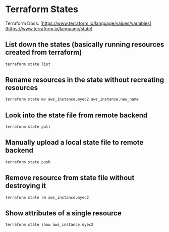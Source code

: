 # Terraform States

Terraform Docs: [https://www.terraform.io/language/values/variables](https://www.terraform.io/language/state)

## List down the states (basically running resources created from terraform)

```bash
terraform state list
```

## Rename resources in the state without recreating resources

```bash
terraform state mv aws_instance.myec2 aws_instance.new_name
```

## Look into the state file from remote backend

```bash
terraform state pull
```

## Manually upload a local state file to remote backend

```bash
terraform state push
```

## Remove resource from state file without destroying it

```bash
terraform state rm aws_instance.myec2
```

## Show attributes of a single resource

```bash
terraform state show aws_instance.myec2
```

